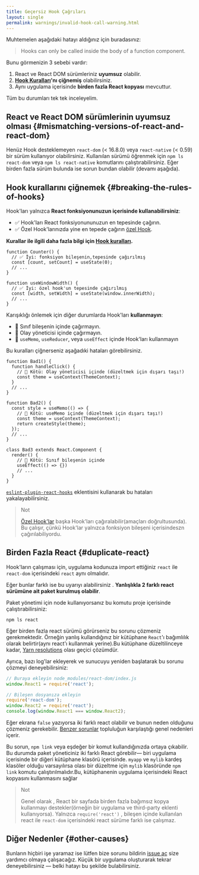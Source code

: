 ```yaml
---
title: Geçersiz Hook Çağrıları
layout: single
permalink: warnings/invalid-hook-call-warning.html
---
```


 Muhtemelen aşağıdaki hatayı aldığınız için buradasınız:

 > Hooks can only be called inside the body of a function component.

Bunu görmenizin 3 sebebi vardır:

1. React ve React DOM sürümleriniz  **uyumsuz** olabilir.
2.  **[Hook Kuralları](/docs/hooks-rules.html)'nı çiğnemiş** olabilirsiniz.
3. Aynı uygulama içerisinde  **birden fazla React kopyası** mevcuttur.

Tüm bu durumları tek tek inceleyelim.

## React ve React DOM sürümlerinin uyumsuz olması {#mismatching-versions-of-react-and-react-dom}

Henüz Hook desteklemeyen `react-dom` (< 16.8.0) veya `react-native` (< 0.59) bir sürüm kullanıyor olabilirsiniz. Kullanılan sürümü öğrenmek için `npm ls react-dom` veya `npm ls react-native` komutlarını çalıştırabilirsiniz. Eğer birden fazla sürüm bulunda ise sorun bundan olabilir (devamı aşağıda).

## Hook kurallarını çiğnemek {#breaking-the-rules-of-hooks}

Hook'ları yalnızca **React fonksiyonunuzun içerisinde kullanabilirsiniz**:

* ✅ Hook'ları React fonksiyonununuzun en tepesinde çağırın.
* ✅ Özel Hook'larınızda yine en tepede çağırın [özel Hook](/docs/hooks-custom.html).

**Kurallar ile ilgili daha fazla bilgi için [Hook kuralları](/docs/hooks-rules.html).**

```js{2-3,8-9}
function Counter() {
  // ✅ İyi: fonksiyon bileşenin,tepesinde çağırılmış
  const [count, setCount] = useState(0);
  // ...
}

function useWindowWidth() {
  // ✅ İyi: özel hook'un tepesinde çağırılmış
  const [width, setWidth] = useState(window.innerWidth);
  // ...
}
```

Karışıklığı önlemek için diğer durumlarda Hook'ları **kullanmayın**:

* 🔴 Sınıf bileşenin içinde çağırmayın.
* 🔴 Olay yöneticisi içinde çağırmayın.
* 🔴 `useMemo`, `useReducer`, veya `useEffect` içinde Hook'ları kullanmayın

Bu kuralları çiğnerseniz aşağadıki hataları görebilirsiniz.

```js{3-4,11-12,20-21}
function Bad1() {
  function handleClick() {
    // 🔴 Kötü: Olay yöneticisi içinde (düzeltmek için dışarı taşı!)
    const theme = useContext(ThemeContext);
  }
  // ...
}

function Bad2() {
  const style = useMemo(() => {
    // 🔴 Kötü: useMemo içinde (düzeltmek için dışarı taşı!)
    const theme = useContext(ThemeContext);
    return createStyle(theme);
  });
  // ...
}

class Bad3 extends React.Component {
  render() {
    // 🔴 Kötü: Sınıf bileşenin içinde
    useEffect(() => {})
    // ...
  }
}
```

[`eslint-plugin-react-hooks`](https://www.npmjs.com/package/eslint-plugin-react-hooks) eklentisini kullanarak bu hataları yakalayabilirsiniz.

>Not
>
>[Özel Hook'lar](/docs/hooks-custom.html) başka Hook'ları çağıralabilir(amaçları doğrultusunda). Bu çalışır, çünkü Hook'lar yalnızca fonksiyon bileşeni içerisindeszn çağırılabiliyordu.


## Birden Fazla React {#duplicate-react}

Hook'ların çalışması için, uygulama kodunuza import ettiğiniz `react` ile `react-dom` içerisindeki  `react` aynı olmalıdır.

Eğer bunlar farklı ise bu uyarıyı alabilirsiniz . **Yanlışlıkla 2 farklı react sürümüne ait paket kurulmuş olabilir**.

Paket yönetimi için node kullanıyorsanız bu komutu proje içerisinde çalıştırabilirsiniz:

    npm ls react

Eğer birden fazla react sürümü görürseniz bu sorunu çözmeniz gerekmektedir. Örneğin yanlış kullandığınız bir kütüphane `React`'ı bağımlılık olarak belirtir(aynı react'ı kullanmak yerine).Bu kütüphane düzeltilinceye kadar,  [Yarn resolutions](https://yarnpkg.com/lang/en/docs/selective-version-resolutions/) olası geçici çözümdür.

Ayrıca, bazı log'lar ekleyerek ve sunucuyu yeniden başlatarak bu sorunu çözmeyi deneyebilirsiniz:

```js
// Buraya ekleyin node_modules/react-dom/index.js
window.React1 = require('react');

// Bileşen dosyanıza ekleyin
require('react-dom');
window.React2 = require('react');
console.log(window.React1 === window.React2);
```

Eğer ekrana `false` yazıyorsa iki farklı react olabilir ve bunun neden olduğunu çözmeniz gerekebilir. [Benzer sorunlar](https://github.com/facebook/react/issues/13991) topluluğun karşılaştığı genel nedenleri içerir.

Bu sorun, `npm link` veya eşdeğer bir komut kullandığınızda ortaya çıkabilir. Bu durumda paket yöneticiniz iki farklı React görebilir— biri uygulama içerisinde bir diğeri kütüphane klasörü içerisinde.
`myapp` ve `mylib` kardeş klasöler olduğu varsayılırsa olası bir düzeltme için `mylib` klasöründe `npm link` komutu çalıştırılmalıdır.Bu, kütüphanenin uygulama içerisindeki React kopyasını kullanmasını sağlar

>Not
>
>Genel olarak , React bir sayfada birden fazla bağımsız kopya kullanmayı destekler(örneğin bir uygulama ve third-party eklenti kullanıyorsa). Yalnızca `require('react')` , bileşen içinde kullanılan react ile `react-dom` içerisindeki react sürüme farklı ise çalışmaz.    

## Diğer Nedenler {#other-causes}

Bunların hiçbiri işe yaramaz ise lütfen bize sorunu bildirin [issue aç](https://github.com/facebook/react/issues/13991) size yardımcı olmaya çalışacağız. Küçük bir uygulama oluşturarak tekrar deneyebilirsiniz — belki hatayı bu şekilde bulabilirsiniz.
